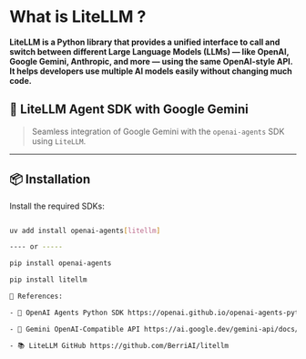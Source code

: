 # What is LiteLLM ?

**LiteLLM is a Python library that provides a unified interface to call and switch between different Large Language Models (LLMs) — like OpenAI, Google Gemini, Anthropic, and more — using the same OpenAI-style API.**
**It helps developers use multiple AI models easily without changing much code.**

## 🌟 LiteLLM Agent SDK with Google Gemini

> Seamless integration of Google Gemini with the `openai-agents` SDK using `LiteLLM`.

---

## 📦 Installation

Install the required SDKs:

```bash

uv add install openai-agents[litellm]

---- or -----

pip install openai-agents

pip install litellm

🔗 References:

- 🧠 OpenAI Agents Python SDK https://openai.github.io/openai-agents-python/ Docs

- 🔗 Gemini OpenAI-Compatible API https://ai.google.dev/gemini-api/docs/openai

- 📚 LiteLLM GitHub https://github.com/BerriAI/litellm
